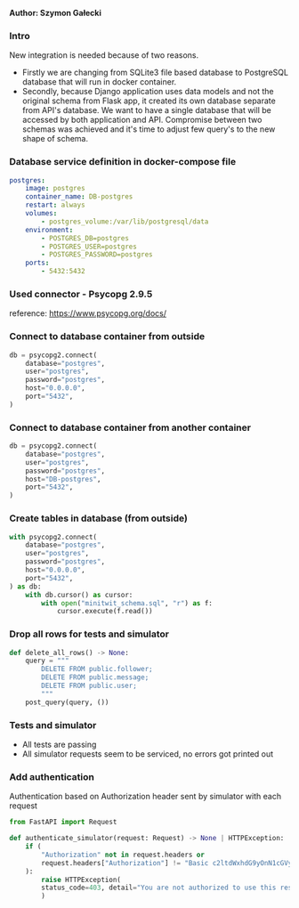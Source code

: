 **Author: Szymon Gałecki**

### Intro
New integration is needed because of two reasons. 
- Firstly we are changing from SQLite3 file based database to PostgreSQL database that will run in docker container. 
- Secondly, because Django application uses data models and not the original schema from Flask app, it created its own database separate from API's database. We want to have a single database that will be accessed by both application and API. Compromise between two schemas was achieved and it's time to adjust few query's to the new shape of schema.

### Database service definition in docker-compose file
```yml
postgres:
	image: postgres
	container_name: DB-postgres
	restart: always
	volumes:
		- postgres_volume:/var/lib/postgresql/data
	environment:
		- POSTGRES_DB=postgres
		- POSTGRES_USER=postgres
		- POSTGRES_PASSWORD=postgres
	ports:
		- 5432:5432
```

### Used connector - Psycopg 2.9.5
reference: https://www.psycopg.org/docs/

### Connect to database container from outside
```python
db = psycopg2.connect(
	database="postgres", 
	user="postgres", 
	password="postgres", 
	host="0.0.0.0",
	port="5432",
)
```

### Connect to database container from another container
```python
db = psycopg2.connect(
	database="postgres",
	user="postgres",
	password="postgres",
	host="DB-postgres",
	port="5432",
)
```

### Create tables in database (from outside)
```python
with psycopg2.connect(
	database="postgres", 
	user="postgres", 
	password="postgres", 
	host="0.0.0.0",
	port="5432",
) as db:
	with db.cursor() as cursor:
		with open("minitwit_schema.sql", "r") as f:
			cursor.execute(f.read())
```

### Drop all rows for tests and simulator
```python
def delete_all_rows() -> None:
	query = """
		DELETE FROM public.follower;
		DELETE FROM public.message;
		DELETE FROM public.user;		
		"""
	post_query(query, ())
```

### Tests and simulator
- All tests are passing
- All simulator requests seem to be serviced, no errors got printed out

### Add authentication
Authentication based on Authorization header sent by simulator with each request
```python
from FastAPI import Request

def authenticate_simulator(request: Request) -> None | HTTPException:
	if ( 
		"Authorization" not in request.headers or 
		request.headers["Authorization"] != "Basic c2ltdWxhdG9yOnN1cGVyX3NhZmUh"
	):
		raise HTTPException(
		status_code=403, detail="You are not authorized to use this resource!"
		)
```

